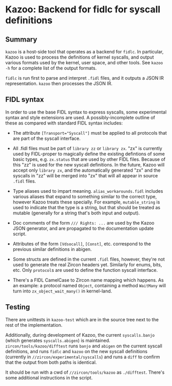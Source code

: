 # Kazoo: Backend for fidlc for syscall definitions

## Summary

`kazoo` is a host-side tool that operates as a backend for `fidlc`. In particular, Kazoo is used
to process the definitions of kernel syscalls, and output various formats used by the kernel, user
space, and other tools. See `kazoo -h` for a complete list of the output formats.

`fidlc` is run first to parse and interpret `.fidl` files, and it outputs a JSON IR representation.
`kazoo` then processes the JSON IR.

## FIDL syntax

In order to use the base FIDL syntax to express syscalls, some experimental syntax and style
extensions are used. A possibly-incomplete outline of these as compared with standard FIDL syntax
includes:

- The attribute `[Transport="Syscall"]` must be applied to all protocols that are part of the
  syscall interface.

- All .fidl files must be part of `library zz` or `library zx`. "zx" is currently used by
  FIDL-proper to magically define the existing defintions of some basic types, e.g. `zx.status` that
  are used by other FIDL files. Because of this "zz" is used for the new syscall definitions. In the
  future, Kazoo will accept only `library zx`, and the automatically generated "zx" and the syscalls
  in "zz" will be merged into "zx" that will all appear in source `.fidl` files.

- Type aliases used to impart meaning. `alias_workarounds.fidl` includes various aliases that expand
  to something similar to the correct type, however Kazoo treats these specially. For example,
  `mutable_string` is used to indicate that the type is a string, but that should be treated as
  mutable (generally for a string that's both input and output).

- Doc comments of the form `/// Rights: ...` are used by the Kazoo JSON generator, and are
  propagated to the documentation update script.

- Attributes of the form `[Vdsocall]`, `[Const]`, etc. correspond to the previous similar
  definitions in abigen.

- Some structs are defined in the current `.fidl` files, however, they're not used to generate the
  real Zircon headers yet. Similarly for enums, bits, etc. Only `protocol`s are used to define the
  function syscall interface.

- There's a FIDL CamelCase to Zircon name mapping which happens. As an example: a protocol named
  `Object`, containing a method `WaitMany` will turn into `zx_object_wait_many()` in kernel-land.

## Testing

There are unittests in `kazoo-test` which are in the source tree next to the rest of the
implementation.

Additionally, during development of Kazoo, the current `syscalls.banjo` (which generates
`syscalls.abigen`) is maintained. `zircon/tools/kazoo/difftest` runs `banjo` and `abigen` on the
current syscall definitions, and runs `fidlc` and `kazoo` on the new syscall definitions (currently
in `//zircon/experimental/syscalls`) and runs a `diff` to confirm that the output from both paths is
identical.

It should be run with a cwd of `//zircon/tools/kazoo` as `./difftest`. There's some additional
instructions in the script.
